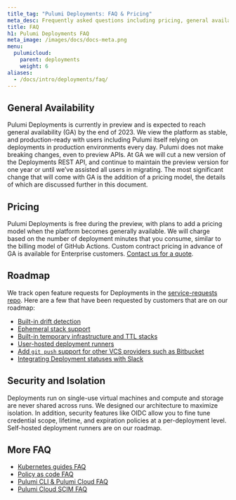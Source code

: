 ```yaml
---
title_tag: "Pulumi Deployments: FAQ & Pricing"
meta_desc: Frequently asked questions including pricing, general availability, and roadmap.
title: FAQ
h1: Pulumi Deployments FAQ
meta_image: /images/docs/docs-meta.png
menu:
  pulumicloud:
    parent: deployments
    weight: 6
aliases:
  - /docs/intro/deployments/faq/
---
```


## General Availability

Pulumi Deployments is currently in preview and is expected to reach general availability (GA) by the end of 2023. We view the platform as stable, and production-ready with users including Pulumi itself relying on deployments in production environments every day. Pulumi does not make breaking changes, even to preview APIs. At GA we will cut a new version of the Deployments REST API, and continue to maintain the preview version for one year or until we’ve assisted all users in migrating. The most significant change that will come with GA is the addition of a pricing model, the details of which are discussed further in this document.

## Pricing

Pulumi Deployments is free during the preview, with plans to add a pricing model when the platform becomes generally available. We will charge based on the number of deployment minutes that you consume, similar to the billing model of GitHub Actions. Custom contract pricing in advance of GA is available for Enterprise customers.  [Contact us for a quote](https://pulumi.com/contact/?form=sales).

## Roadmap

We track open feature requests for Deployments in the [service-requests repo](https://github.com/pulumi/service-requests). Here are a few that have been requested by customers that are on our roadmap:

- [Built-in drift detection](https://github.com/pulumi/service-requests/issues/173)
- [Ephemeral stack support](https://github.com/pulumi/service-requests/issues/206)
- [Built-in temporary infrastructure and TTL stacks](https://github.com/pulumi/service-requests/issues/149)
- [User-hosted deployment runners](https://github.com/pulumi/service-requests/issues/207)
- [Add `git push` support for other VCS providers such as Bitbucket](https://github.com/pulumi/service-requests/issues/162)
- [Integrating Deployment statuses with Slack](https://github.com/pulumi/service-requests/issues/168)

## Security and Isolation

Deployments run on single-use virtual machines and compute and storage are never shared across runs. We designed our architecture to maximize isolation. In addition, security features like OIDC allow you to fine tune credential scope, lifetime, and expiration policies at a per-deployment level. Self-hosted deployment runners are on our roadmap.

## More FAQ

- [Kubernetes guides FAQ](/docs/clouds/kubernetes/guides/faq/)
- [Policy as code FAQ](/docs/using-pulumi/crossguard/faq/)
- [Pulumi CLI & Pulumi Cloud FAQ](/docs/support/faq/)
- [Pulumi Cloud SCIM FAQ](/docs/pulumi-cloud/access-management/scim/faq/)
